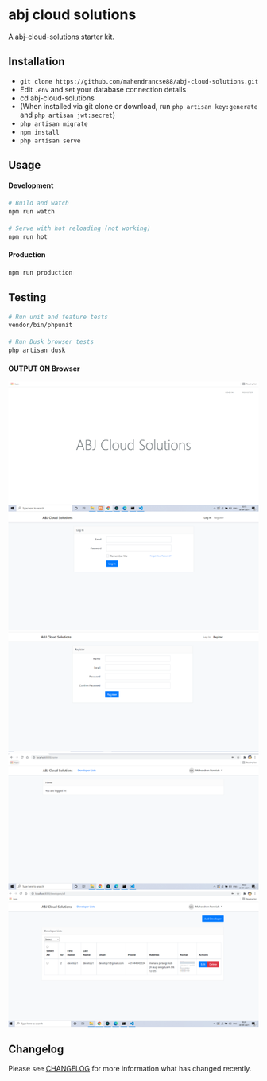 # abj cloud solutions 
 A abj-cloud-solutions starter kit.


## Installation

- `git clone https://github.com/mahendrancse88/abj-cloud-solutions.git`
- Edit `.env` and set your database connection details
- cd abj-cloud-solutions
- (When installed via git clone or download, run `php artisan key:generate` and `php artisan jwt:secret`)
- `php artisan migrate`
- `npm install`
- `php artisan serve`

## Usage

#### Development

```bash
# Build and watch
npm run watch

# Serve with hot reloading (not working)
npm run hot
```

#### Production

```bash
npm run production
```

## Testing

```bash
# Run unit and feature tests
vendor/bin/phpunit

# Run Dusk browser tests
php artisan dusk
```

#### OUTPUT ON Browser

<img src="./asset-output/home.png">
<img src="./asset-output/login.png">
<img src="./asset-output/register.png">
<img src="./asset-output/looged.png">
<img src="./asset-output/developer.png">

## Changelog

Please see [CHANGELOG](CHANGELOG.md) for more information what has changed recently.
